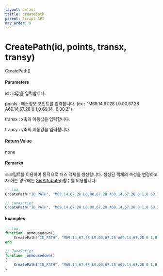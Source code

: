 ```yaml
---
layout: defaul
ttitle: createpath
parent: Script API
nav_order: 9
---
```

# CreatePath\(id, points, transx, transy\)

CreatePath\(\)

#### Parameters

id : id값을 입력합니다.

points : 패스정보 포인트를 입력합니다. \(ex : "M69.14,67.28 L0.00,67.28 A69.14,67.28 0 1,0 69.14,-0.00 Z"\)

transx : x축의 이동값을 입력합니다.

transy : y축의 이동값을 입력합니다.

#### Return Value

none

#### Remarks

스크립트를 이용하여 동적으로 패스 객체를 생성합니다. 생성된 객체의 속성을 변경하고자 하는 경우에는 [SetAttribute\(\)](https://expnuni.gitbooks.io/enuspace/content/ScriptAPI/SetAttribute.html)함수를 이용합니다.

```lua
-- lua
CreatePath("ID_PATH", "M69.14,67.28 L0.00,67.28 A69.14,67.28 0 1,0 69.14,-0.00 Z", 0, 0)
```

```js
// javascript
CreatePath("ID_PATH", "M69.14,67.28 L0.00,67.28 A69.14,67.28 0 1,0 69.14,-0.00 Z", 0, 0);
```

#### 

#### Examples

```lua
-- lua
function _onmousedown()
    CreatePath("ID_PATH", "M69.14,67.28 L0.00,67.28 A69.14,67.28 0 1,0 69.14,-0.00 Z", 0, 0)
end
```

```js
// JavaScript
function _onmousedown()
{    
    CreatePath("ID_PATH", "M69.14,67.28 L0.00,67.28 A69.14,67.28 0 1,0 69.14,-0.00 Z", 0, 0);
}
```



